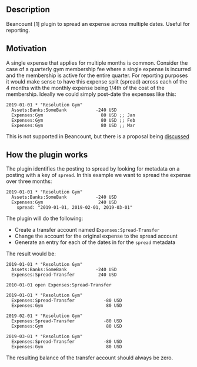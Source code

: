 ## Description
Beancount [1] plugin to spread an expense across multiple dates.  Useful for reporting.

## Motivation
A single expense that applies for multiple months is common.  Consider the case of a quarterly gym membership fee
where a single expense is incurred and the membership is active for the entire quarter.  For reporting purposes
it would make sense to have this expense split (spread) across each of the 4 months with the monthly expense
being 1/4th of the cost of the membership.  Ideally we could simply post-date the expenses like this:

```
2019-01-01 * "Resolution Gym"
  Assets:Banks:SomeBank           -240 USD
  Expenses:Gym                      80 USD ;; Jan
  Expenses:Gym                      80 USD ;; Feb
  Expenses:Gym                      80 USD ;; Mar
```

This is not supported in Beancount, but there is a proposal being [discussed](https://docs.google.com/document/d/1x0qqWGRHi02ef-FtUW172SHkdJ8quOZD-Xli7r4Nl_k/edit)

## How the plugin works

The plugin identifies the posting to spread by looking for metadata on a posting with a key of ```spread```.  In this example we want to spread the expense over three months:

```
2019-01-01 * "Resolution Gym"
  Assets:Banks:SomeBank           -240 USD
  Expenses:Gym                     240 USD
    spread: "2019-01-01, 2019-02-01, 2019-03-01"
```

The plugin will do the following:

* Create a transfer account named ```Expenses:Spread-Transfer```
* Change the account for the original expense to the spread account
* Generate an entry for each of the dates in for the ```spread``` metadata

The result would be:

```
2019-01-01 * "Resolution Gym"
  Assets:Banks:SomeBank           -240 USD
  Expenses:Spread-Transfer         240 USD

2010-01-01 open Expenses:Spread-Transfer

2019-01-01 * "Resolution Gym"
  Expenses:Spread-Transfer           -80 USD
  Expenses:Gym                        80 USD

2019-02-01 * "Resolution Gym"
  Expenses:Spread-Transfer           -80 USD
  Expenses:Gym                        80 USD

2019-03-01 * "Resolution Gym"
  Expenses:Spread-Transfer           -80 USD
  Expenses:Gym                        80 USD
```

The resulting balance of the transfer account should always be zero.
